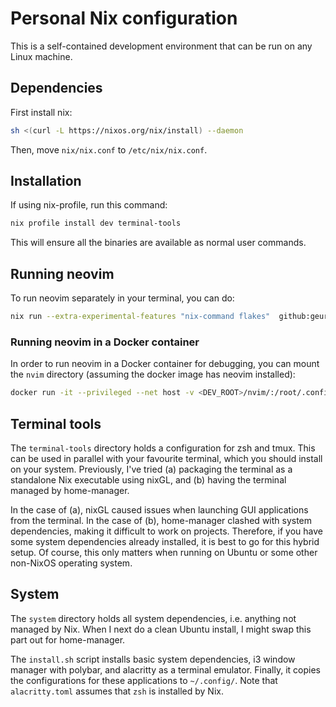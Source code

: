 # Personal Nix configuration
This is a self-contained development environment that can be run on any Linux machine. 

## Dependencies
First install nix:
```bash
sh <(curl -L https://nixos.org/nix/install) --daemon
```
Then, move `nix/nix.conf` to `/etc/nix/nix.conf`.

## Installation
If using nix-profile, run this command:
```bash
nix profile install dev terminal-tools
```
This will ensure all the binaries are available as normal user commands.

## Running neovim
To run neovim separately in your terminal, you can do:
```bash
nix run --extra-experimental-features "nix-command flakes"  github:geurto/dev
```

### Running neovim in a Docker container
In order to run neovim in a Docker container for debugging, you can mount the `nvim` directory (assuming the docker image has neovim installed):
```bash
docker run -it --privileged --net host -v <DEV_ROOT>/nvim/:/root/.config/nvim/ -v /usr/bin/nvim:/usr/bin/nvim <DOCKER_IMAGE> bash
```

## Terminal tools
The `terminal-tools` directory holds a configuration for zsh and tmux. This can be used in parallel with your favourite terminal, which you should install on your system. Previously, I've tried (a) packaging the terminal as a standalone Nix executable using nixGL, and (b) having the terminal managed by home-manager.

In the case of (a), nixGL caused issues when launching GUI applications from the terminal. In the case of (b), home-manager clashed with system dependencies, making it difficult to work on projects. Therefore, if you have some system dependencies already installed, it is best to go for this hybrid setup. Of course, this only matters when running on Ubuntu or some other non-NixOS operating system.

## System
The `system` directory holds all system dependencies, i.e. anything not managed by Nix. When I next do a clean Ubuntu install, I might swap this part out for home-manager. 

The `install.sh` script installs basic system dependencies, i3 window manager with polybar, and alacritty as a terminal emulator. Finally, it copies the configurations for these applications to `~/.config/`. Note that `alacritty.toml` assumes that `zsh` is installed by Nix.
